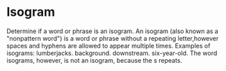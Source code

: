 # Isogram
Determine if a word or phrase is an isogram.
An isogram (also known as a "nonpattern word") is a word or phrase without a repeating
letter,however spaces and hyphens are allowed to appear multiple times.
Examples of isograms: 
lumberjacks.
background.
downstream.
six-year-old.
The word isograms, however, is not an isogram, because the s repeats.
